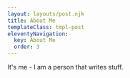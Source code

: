 ```yaml
---
layout: layouts/post.njk
title: About Me
templateClass: tmpl-post
eleventyNavigation:
  key: About Me
  order: 3
---
```


It's me - I am a person that writes stuff.
